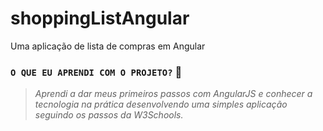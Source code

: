# shoppingListAngular
 Uma aplicação de lista de compras em Angular


### `O QUE EU APRENDI COM O PROJETO?` :thinking:
>*Aprendi a dar meus primeiros passos com AngularJS e conhecer a tecnologia na prática desenvolvendo uma simples aplicação seguindo os passos da W3Schools.*

